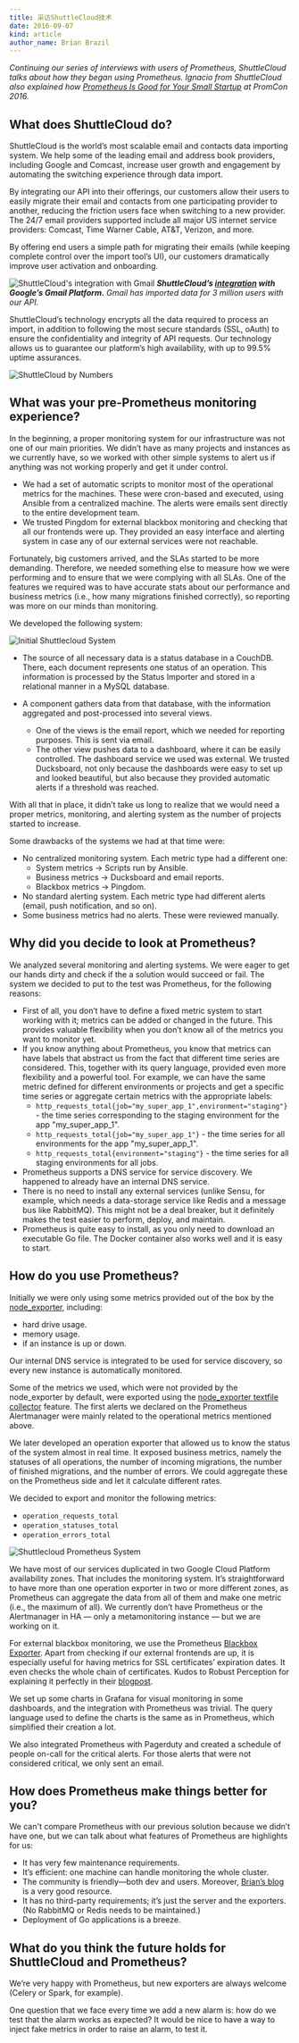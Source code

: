 ```yaml
---
title: 采访ShuttleCloud技术
date: 2016-09-07
kind: article
author_name: Brian Brazil
---
```


_Continuing our series of interviews with users of Prometheus, ShuttleCloud talks about how they began using Prometheus. Ignacio from ShuttleCloud also explained how [Prometheus Is Good for Your Small Startup](https://www.youtube.com/watch?v=gMHa4Yh8avk) at PromCon 2016._

## What does ShuttleCloud do?

ShuttleCloud is the world’s most scalable email and contacts data importing system. We help some of the leading email and address book providers, including Google and Comcast, increase user growth and engagement by automating the switching experience through data import.

By integrating our API into their offerings, our customers allow their users to easily migrate their email and contacts from one participating provider to another, reducing the friction users face when switching to a new provider. The 24/7 email providers supported include all major US internet service providers: Comcast, Time Warner Cable, AT&T, Verizon, and more.

By offering end users a simple path for migrating their emails (while keeping complete control over the import tool’s UI), our customers dramatically improve user activation and onboarding.

![ShuttleCloud's integration with Gmail](/assets/blog/2016-09-07/gmail-integration.png)
**_ShuttleCloud’s [integration](https://support.google.com/mail/answer/164640?hl=en) with Google’s Gmail Platform._** _Gmail has imported data for 3 million users with our API._

ShuttleCloud’s technology encrypts all the data required to process an import, in addition to following the most secure standards (SSL, oAuth) to ensure the confidentiality and integrity of API requests. Our technology allows us to guarantee our platform’s high availability, with up to 99.5% uptime assurances.

![ShuttleCloud by Numbers](/assets/blog/2016-09-07/shuttlecloud-numbers.png)

## What was your pre-Prometheus monitoring experience?

In the beginning, a proper monitoring system for our infrastructure was not one of our main priorities. We didn’t have as many projects and instances as we currently have, so we worked with other simple systems to alert us if anything was not working properly and get it under control.

- We had a set of automatic scripts to monitor most of the operational metrics for the machines. These were cron-based and executed, using Ansible from a centralized machine. The alerts were emails sent directly to the entire development team.
- We trusted Pingdom for external blackbox monitoring and checking that all our frontends were up. They provided an easy interface and alerting system in case any of our external services were not reachable.

Fortunately, big customers arrived, and the SLAs started to be more demanding. Therefore, we needed something else to measure how we were performing and to ensure that we were complying with all SLAs. One of the features we required was to have accurate stats about our performance and business metrics (i.e., how many migrations finished correctly), so reporting was more on our minds than monitoring.

We developed the following system:

![Initial Shuttlecloud System](/assets/blog/2016-09-07/Prometheus-System-1.jpg)

- The source of all necessary data is a status database in a CouchDB. There, each document represents one status of an operation. This information is processed by the Status Importer and stored in a relational manner in a MySQL database.

- A component gathers data from that database, with the information aggregated and post-processed into several views.
  - One of the views is the email report, which we needed for reporting purposes. This is sent via email.
  - The other view pushes data to a dashboard, where it can be easily controlled. The dashboard service we used was external. We trusted Ducksboard, not only because the dashboards were easy to set up and looked beautiful, but also because they provided automatic alerts if a threshold was reached.

With all that in place, it didn’t take us long to realize that we would need a proper metrics, monitoring, and alerting system as the number of projects started to increase.

Some drawbacks of the systems we had at that time were:

- No centralized monitoring system. Each metric type had a different one:
  - System metrics → Scripts run by Ansible.
  - Business metrics → Ducksboard and email reports.
  - Blackbox metrics → Pingdom.
- No standard alerting system. Each metric type had different alerts (email, push notification, and so on).
- Some business metrics had no alerts. These were reviewed manually.

## Why did you decide to look at Prometheus?

We analyzed several monitoring and alerting systems. We were eager to get our hands dirty and check if the a solution would succeed or fail. The system we decided to put to the test was Prometheus, for the following reasons:

- First of all, you don’t have to define a fixed metric system to start working with it; metrics can be added or changed in the future. This provides valuable flexibility when you don’t know all of the metrics you want to monitor yet.
- If you know anything about Prometheus, you know that metrics can have labels that abstract us from the fact that different time series are considered. This, together with its query language, provided even more flexibility and a powerful tool. For example, we can have the same metric defined for different environments or projects and get a specific time series or aggregate certain metrics with the appropriate labels:
  - `http_requests_total{job="my_super_app_1",environment="staging"}` - the time series corresponding to the staging environment for the app "my_super_app_1".
  - `http_requests_total{job="my_super_app_1"}` - the time series for all environments for the app "my_super_app_1".
  - `http_requests_total{environment="staging"}` - the time series for all staging environments for all jobs.
- Prometheus supports a DNS service for service discovery. We happened to already have an internal DNS service.
- There is no need to install any external services (unlike Sensu, for example, which needs a data-storage service like Redis and a message bus like RabbitMQ). This might not be a deal breaker, but it definitely makes the test easier to perform, deploy, and maintain.
- Prometheus is quite easy to install, as you only need to download an executable Go file. The Docker container also works well and it is easy to start.

## How do you use Prometheus?

Initially we were only using some metrics provided out of the box by the [node_exporter](https://github.com/prometheus/node_exporter), including:

- hard drive usage.
- memory usage.
- if an instance is up or down.

Our internal DNS service is integrated to be used for service discovery, so every new instance is automatically monitored.

Some of the metrics we used, which were not provided by the node_exporter by default, were exported using the [node_exporter textfile collector](https://github.com/prometheus/node_exporter#textfile-collector) feature. The first alerts we declared on the Prometheus Alertmanager were mainly related to the operational metrics mentioned above.

We later developed an operation exporter that allowed us to know the status of the system almost in real time. It exposed business metrics, namely the statuses of all operations, the number of incoming migrations, the number of finished migrations, and the number of errors. We could aggregate these on the Prometheus side and let it calculate different rates.

We decided to export and monitor the following metrics:

- `operation_requests_total`
- `operation_statuses_total`
- `operation_errors_total`

![Shuttlecloud Prometheus System](/assets/blog/2016-09-07/Prometheus-System-2.jpg)

We have most of our services duplicated in two Google Cloud Platform availability zones. That includes the monitoring system. It’s straightforward to have more than one operation exporter in two or more different zones, as Prometheus can aggregate the data from all of them and make one metric (i.e., the maximum of all). We currently don’t have Prometheus or the Alertmanager in HA — only a metamonitoring instance — but we are working on it.

For external blackbox monitoring, we use the Prometheus [Blackbox Exporter](https://github.com/prometheus/blackbox_exporter). Apart from checking if our external frontends are up, it is especially useful for having metrics for SSL certificates’ expiration dates. It even checks the whole chain of certificates. Kudos to Robust Perception for explaining it perfectly in their [blogpost](https://www.robustperception.io/get-alerted-before-your-ssl-certificates-expire/).

We set up some charts in Grafana for visual monitoring in some dashboards, and the integration with Prometheus was trivial. The query language used to define the charts is the same as in Prometheus, which simplified their creation a lot.

We also integrated Prometheus with Pagerduty and created a schedule of people on-call for the critical alerts. For those alerts that were not considered critical, we only sent an email.

## How does Prometheus make things better for you?

We can't compare Prometheus with our previous solution because we didn’t have one, but we can talk about what features of Prometheus are highlights for us:

- It has very few maintenance requirements.
- It’s efficient: one machine can handle monitoring the whole cluster.
- The community is friendly—both dev and users. Moreover, [Brian’s blog](https://www.robustperception.io/blog/) is a very good resource.
- It has no third-party requirements; it’s just the server and the exporters. (No RabbitMQ or Redis needs to be maintained.)
- Deployment of Go applications is a breeze.

## What do you think the future holds for ShuttleCloud and Prometheus?

We’re very happy with Prometheus, but new exporters are always welcome (Celery or Spark, for example).

One question that we face every time we add a new alarm is: how do we test that the alarm works as expected? It would be nice to have a way to inject fake metrics in order to raise an alarm, to test it.
